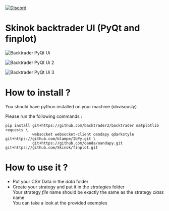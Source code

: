 [![Discord](https://img.shields.io/discord/1108412998520938557.svg?label=Discord&logo=Discord&color=7289DA&labelColor=2C2F33)](https://discord.gg/1108412998520938557)

# Skinok backtrader UI (PyQt and finplot)

![Backtrader PyQt Ui](./images/overview.png "Backtrader PyQt Ui")

![Backtrader PyQt Ui 2](./images/overview2.png "Backtrader PyQt Ui")

![Backtrader PyQt Ui 3](./images/overview3.png "Backtrader PyQt Ui")

# How to install ?

You should have python installed on your machine (obvisously)

Please run the following commands : 

```
pip install git+https://github.com/backtrader2/backtrader matplotlib requests \
            websocket websocket-client oandapy qdarkstyle git+https://github.com/blampe/IbPy.git \
            git+https://github.com/oanda/oandapy.git git+https://github.com/Skinok/finplot.git  
```

# How to use it ?

* Put your CSV Data in the *data* folder  
* Create your strategy and put it in the *strategies* folder  
 Your strategy *file* name should be exactly the same as the strategy *class* name  
 You can take a look at the provided exemples



